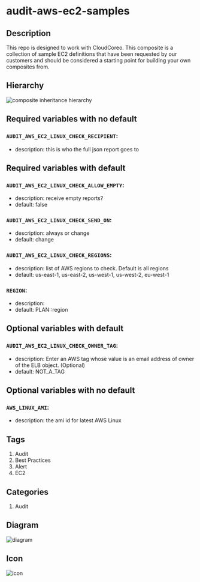 audit-aws-ec2-samples
============================



## Description
This repo is designed to work with CloudCoreo. This composite is a collection of sample EC2 definitions that have been requested by our customers and should be considered a starting point for building your own composites from.


## Hierarchy
![composite inheritance hierarchy](https://raw.githubusercontent.com/CloudCoreo/audit-aws-ec2-samples/master/images/hierarchy.png "composite inheritance hierarchy")



## Required variables with no default

### `AUDIT_AWS_EC2_LINUX_CHECK_RECIPIENT`:
  * description: this is who the full json report goes to


## Required variables with default

### `AUDIT_AWS_EC2_LINUX_CHECK_ALLOW_EMPTY`:
  * description: receive empty reports?
  * default: false

### `AUDIT_AWS_EC2_LINUX_CHECK_SEND_ON`:
  * description: always or change
  * default: change

### `AUDIT_AWS_EC2_LINUX_CHECK_REGIONS`:
  * description: list of AWS regions to check. Default is all regions
  * default: us-east-1, us-east-2, us-west-1, us-west-2, eu-west-1

### `REGION`:
  * description: 
  * default: PLAN::region


## Optional variables with default

### `AUDIT_AWS_EC2_LINUX_CHECK_OWNER_TAG`:
  * description: Enter an AWS tag whose value is an email address of owner of the ELB object. (Optional)
  * default: NOT_A_TAG


## Optional variables with no default

### `AWS_LINUX_AMI`:
  * description: the ami id for latest AWS Linux

## Tags
1. Audit
1. Best Practices
1. Alert
1. EC2

## Categories
1. Audit



## Diagram
![diagram](https://raw.githubusercontent.com/CloudCoreo/audit-aws-ec2-samples/master/images/diagram.png "diagram")


## Icon
![icon](https://raw.githubusercontent.com/CloudCoreo/audit-aws-ec2-aws-linux-check/master/images/icon.png "icon")

